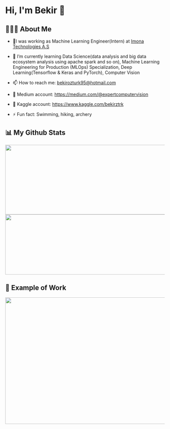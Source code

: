 # Hi, I'm Bekir 👋

## 👨🏼‍✈️ About Me 
- 🎪I was working as Machine Learning Engineer(Intern) at [Imona Technologies A.S](https://www.imona.com/)
- 🌱 I’m currently learning Data Science(data analysis and big data ecosystem analysis using apache spark and so on), Machine Learning Engineering for Production (MLOps) Specialization, Deep Learning(Tensorflow & Keras and PyTorch), Computer Vision 
- 📫 How to reach me: bekirozturk95@hotmail.com
- 💎 Medium account: https://medium.com/@expertcomputervision
- 💎 Kaggle account: https://www.kaggle.com/bekirztrk 

- ⚡ Fun fact: Swimming, hiking, archery

## 📊 My Github Stats
<img align="center" src = "https://github-readme-stats.vercel.app/api?username=engineerbekir&theme=algolia&show_icons=true" width = "820" height ="220"/>

<img align="center" src = "https://github-readme-stats.vercel.app/api/top-langs/?username=engineerbekir&theme=tokyonight&layout=compact]https://github.com/anuraghazra/github-readme-stats" width = "820" height ="190"/>


## 📸 Example of Work
<img align="center" src = "https://github.com/engineerbekir/engineerbekir/blob/main/objectsegmantation.gif" width = "800" height ="400"/>


